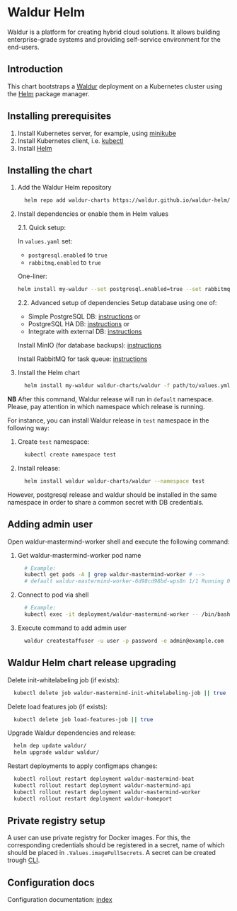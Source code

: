 <!-- EXTERNAL DOCUMENT
Source: https://code.opennodecloud.com/waldur/waldur-helm.git
Branch: master
Remote Path: README.md/.
Local Path: docs/admin-guide/deployment/helm/index.md
Last Sync: 2025-11-01T03:04:11.215358

WARNING: This file is automatically synchronized from the source repository.
DO NOT EDIT this file directly. Changes will be overwritten.
Edit the source at: https://code.opennodecloud.com/waldur/waldur-helm.git/-/tree/master/README.md/.
-->


# Waldur Helm

Waldur is a platform for creating hybrid cloud solutions.
It allows building enterprise-grade systems and
providing self-service environment for the end-users.

## Introduction

This chart bootstraps a [Waldur](https://waldur.com/) deployment
on a Kubernetes cluster using the [Helm](https://helm.sh) package manager.

## Installing prerequisites

1. Install Kubernetes server, for example, using [minikube](docs/minikube.md)
2. Install Kubernetes client, i.e. [kubectl](docs/kubectl.md)
3. Install [Helm](docs/helm.md)

## Installing the chart

1. Add the Waldur Helm repository

    ```bash
      helm repo add waldur-charts https://waldur.github.io/waldur-helm/
    ```

2. Install dependencies or enable them in Helm values

   2.1. Quick setup:

    In `values.yaml` set:
      - `postgresql.enabled` to `true`
      - `rabbitmq.enabled` to `true`

    One-liner:

    ```bash
    helm install my-waldur --set postgresql.enabled=true --set rabbitmq.enabled=true waldur-charts/waldur
    ```

   2.2. Advanced setup of dependencies
      Setup database using one of:
      - Simple PostgreSQL DB: [instructions](docs/postgres-db.md) or
      - PostgreSQL HA DB: [instructions](docs/postgres-db-ha.md) or
      - Integrate with external DB: [instructions](docs/external-db-integration.md)

      Install MinIO (for database backups): [instructions](docs/minio.md)

      Install RabbitMQ for task queue: [instructions](docs/rabbitmq.md)

3. Install the Helm chart

    ```bash
      helm install my-waldur waldur-charts/waldur -f path/to/values.yml
    ```

**NB** After this command, Waldur release will run in `default` namespace.
Please, pay attention in which namespace which release is running.

For instance, you can install Waldur release
in `test` namespace in the following way:

1. Create `test` namespace:

    ```bash
      kubectl create namespace test
    ```

2. Install release:

    ```bash
      helm install waldur waldur-charts/waldur --namespace test
    ```

However, postgresql release and waldur should be installed
in the same namespace in order to share a common secret with DB credentials.

## Adding admin user

Open waldur-mastermind-worker shell and execute the following command:

1. Get waldur-mastermind-worker pod name

    ```bash
      # Example:
      kubectl get pods -A | grep waldur-mastermind-worker # -->
      # default waldur-mastermind-worker-6d98cd98bd-wps8n 1/1 Running 0 9m9s
    ```

2. Connect to pod via shell

    ```bash
      # Example:
      kubectl exec -it deployment/waldur-mastermind-worker -- /bin/bash
    ```

3. Execute command to add admin user

    ```bash
      waldur createstaffuser -u user -p password -e admin@example.com
    ```

## Waldur Helm chart release upgrading

Delete init-whitelabeling job (if exists):

```bash
  kubectl delete job waldur-mastermind-init-whitelabeling-job || true
```

Delete load features job (if exists):

```bash
  kubectl delete job load-features-job || true
```

Upgrade Waldur dependencies and release:

```bash
  helm dep update waldur/
  helm upgrade waldur waldur/
```

Restart deployments to apply configmaps changes:

```bash
  kubectl rollout restart deployment waldur-mastermind-beat
  kubectl rollout restart deployment waldur-mastermind-api
  kubectl rollout restart deployment waldur-mastermind-worker
  kubectl rollout restart deployment waldur-homeport
```

## Private registry setup

A user can use private registry for Docker images.
For this, the corresponding credentials should be registered in a secret,
name of which should be placed in `.Values.imagePullSecrets`.
A secret can be created trough [CLI](https://kubernetes.io/docs/tasks/configure-pod-container/pull-image-private-registry/#create-a-secret-by-providing-credentials-on-the-command-line).

## Configuration docs

Configuration documentation: [index](docs/index.md)

